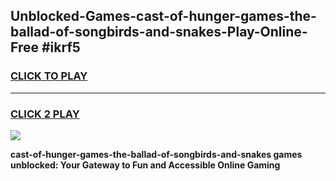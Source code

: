 
## Unblocked-Games-cast-of-hunger-games-the-ballad-of-songbirds-and-snakes-Play-Online-Free #ikrf5
<h3>
<a href="https://us.freeplayer.one?title=cast-of-hunger-games-the-ballad-of-songbirds-and-snakes&ref=10M">CLICK TO PLAY</a></h3>
<hr>

<h3>
<a href="https://us.freeplayer.one?title=cast-of-hunger-games-the-ballad-of-songbirds-and-snakes&ref=10M">CLICK 2 PLAY</a>
  
</h3>

<a href="https://us.freeplayer.one?title=cast-of-hunger-games-the-ballad-of-songbirds-and-snakes&ref=10M"><img src="https://clearcache.store/games.png"></a>


**cast-of-hunger-games-the-ballad-of-songbirds-and-snakes games unblocked: Your Gateway to Fun and Accessible Online Gaming**
